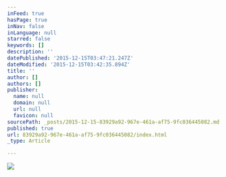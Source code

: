 ```yaml
---
inFeed: true
hasPage: true
inNav: false
inLanguage: null
starred: false
keywords: []
description: ''
datePublished: '2015-12-15T03:47:21.247Z'
dateModified: '2015-12-15T03:42:35.894Z'
title: ''
author: []
authors: []
publisher:
  name: null
  domain: null
  url: null
  favicon: null
sourcePath: _posts/2015-12-15-83929a92-967e-461a-af75-9fc036445082.md
published: true
url: 83929a92-967e-461a-af75-9fc036445082/index.html
_type: Article

---
```

![](https://the-grid-user-content.s3-us-west-2.amazonaws.com/024b0e1f-6a85-4407-8a1f-2dc8c9a557c7.jpg)